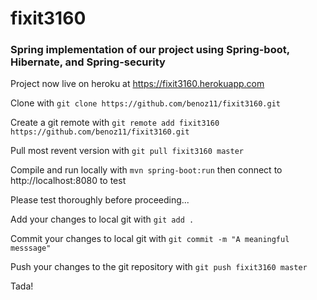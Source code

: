# fixit3160
### Spring implementation of our project using Spring-boot, Hibernate, and Spring-security


Project now live on heroku at https://fixit3160.herokuapp.com


Clone with `git clone https://github.com/benoz11/fixit3160.git`


Create a git remote with `git remote add fixit3160 https://github.com/benoz11/fixit3160.git`


Pull most revent version with `git pull fixit3160 master`


Compile and run locally with `mvn spring-boot:run` then connect to http://localhost:8080 to test


Please test thoroughly before proceeding...


Add your changes to local git with `git add .`


Commit your changes to local git with `git commit -m "A meaningful messsage"`


Push your changes to the git repository with `git push fixit3160 master`


Tada!
